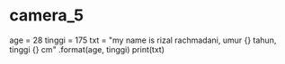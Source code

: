 # camera_5
age = 28
tinggi = 175
txt = "my name is rizal rachmadani, umur {} tahun, tinggi {} cm" .format(age, tinggi)
print(txt)
